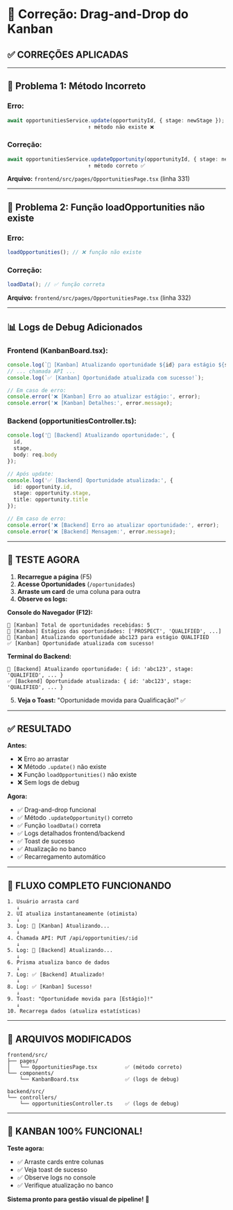 # 🔧 Correção: Drag-and-Drop do Kanban

## ✅ **CORREÇÕES APLICADAS**

---

## 🐛 **Problema 1: Método Incorreto**

### **Erro:**
```typescript
await opportunitiesService.update(opportunityId, { stage: newStage });
                          ↑ método não existe ❌
```

### **Correção:**
```typescript
await opportunitiesService.updateOpportunity(opportunityId, { stage: newStage });
                          ↑ método correto ✅
```

**Arquivo:** `frontend/src/pages/OpportunitiesPage.tsx` (linha 331)

---

## 🐛 **Problema 2: Função loadOpportunities não existe**

### **Erro:**
```typescript
loadOpportunities(); // ❌ função não existe
```

### **Correção:**
```typescript
loadData(); // ✅ função correta
```

**Arquivo:** `frontend/src/pages/OpportunitiesPage.tsx` (linha 332)

---

## 📊 **Logs de Debug Adicionados**

### **Frontend (KanbanBoard.tsx):**
```typescript
console.log(`🔄 [Kanban] Atualizando oportunidade ${id} para estágio ${stage}`);
// ... chamada API ...
console.log(`✅ [Kanban] Oportunidade atualizada com sucesso!`);

// Em caso de erro:
console.error('❌ [Kanban] Erro ao atualizar estágio:', error);
console.error('❌ [Kanban] Detalhes:', error.message);
```

### **Backend (opportunitiesController.ts):**
```typescript
console.log('🔄 [Backend] Atualizando oportunidade:', {
  id,
  stage,
  body: req.body
});

// Após update:
console.log('✅ [Backend] Oportunidade atualizada:', {
  id: opportunity.id,
  stage: opportunity.stage,
  title: opportunity.title
});

// Em caso de erro:
console.error('❌ [Backend] Erro ao atualizar oportunidade:', error);
console.error('❌ [Backend] Mensagem:', error.message);
```

---

## 🧪 **TESTE AGORA**

1. **Recarregue a página** (F5)
2. **Acesse Oportunidades** (`/oportunidades`)
3. **Arraste um card** de uma coluna para outra
4. **Observe os logs:**

**Console do Navegador (F12):**
```
🎯 [Kanban] Total de oportunidades recebidas: 5
🎯 [Kanban] Estágios das oportunidades: ['PROSPECT', 'QUALIFIED', ...]
🔄 [Kanban] Atualizando oportunidade abc123 para estágio QUALIFIED
✅ [Kanban] Oportunidade atualizada com sucesso!
```

**Terminal do Backend:**
```
🔄 [Backend] Atualizando oportunidade: { id: 'abc123', stage: 'QUALIFIED', ... }
✅ [Backend] Oportunidade atualizada: { id: 'abc123', stage: 'QUALIFIED', ... }
```

5. **Veja o Toast:** "Oportunidade movida para Qualificação!" ✅

---

## ✅ **RESULTADO**

**Antes:**
- ❌ Erro ao arrastar
- ❌ Método `.update()` não existe
- ❌ Função `loadOpportunities()` não existe
- ❌ Sem logs de debug

**Agora:**
- ✅ Drag-and-drop funcional
- ✅ Método `.updateOpportunity()` correto
- ✅ Função `loadData()` correta
- ✅ Logs detalhados frontend/backend
- ✅ Toast de sucesso
- ✅ Atualização no banco
- ✅ Recarregamento automático

---

## 🎯 **FLUXO COMPLETO FUNCIONANDO**

```
1. Usuário arrasta card
   ↓
2. UI atualiza instantaneamente (otimista)
   ↓
3. Log: 🔄 [Kanban] Atualizando...
   ↓
4. Chamada API: PUT /api/opportunities/:id
   ↓
5. Log: 🔄 [Backend] Atualizando...
   ↓
6. Prisma atualiza banco de dados
   ↓
7. Log: ✅ [Backend] Atualizado!
   ↓
8. Log: ✅ [Kanban] Sucesso!
   ↓
9. Toast: "Oportunidade movida para [Estágio]!"
   ↓
10. Recarrega dados (atualiza estatísticas)
```

---

## 📁 **ARQUIVOS MODIFICADOS**

```
frontend/src/
├── pages/
│   └── OpportunitiesPage.tsx         ✅ (método correto)
└── components/
    └── KanbanBoard.tsx               ✅ (logs de debug)

backend/src/
└── controllers/
    └── opportunitiesController.ts    ✅ (logs de debug)
```

---

## 🎉 **KANBAN 100% FUNCIONAL!**

**Teste agora:**
- ✅ Arraste cards entre colunas
- ✅ Veja toast de sucesso
- ✅ Observe logs no console
- ✅ Verifique atualização no banco

**Sistema pronto para gestão visual de pipeline!** 🚀




